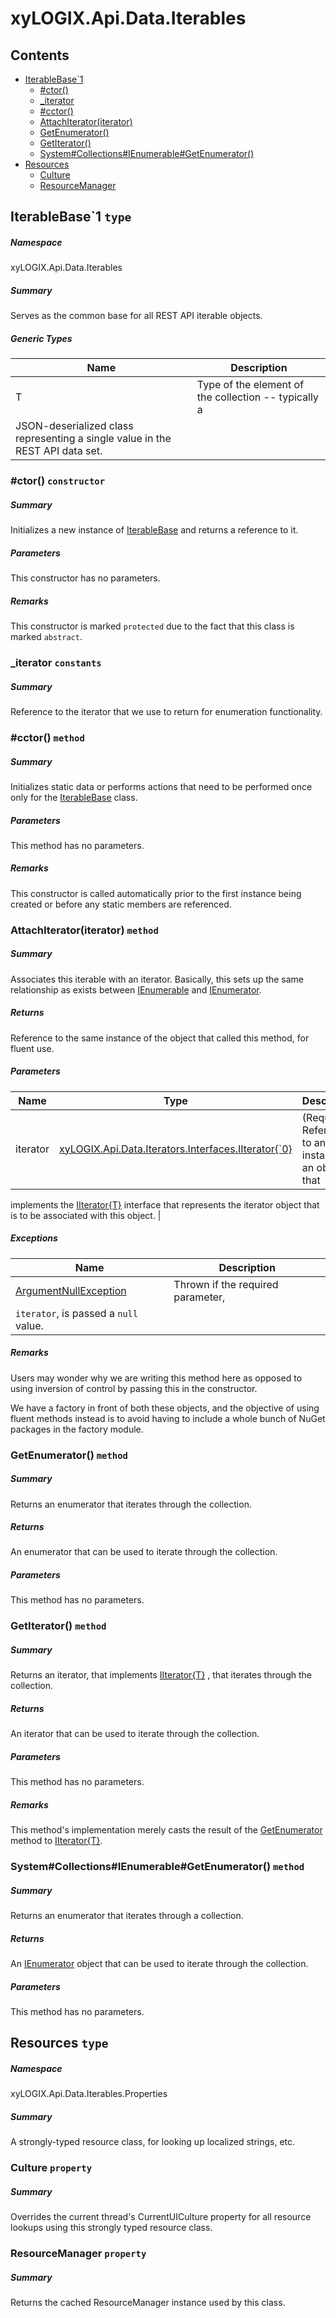 <a name='assembly'></a>
# xyLOGIX.Api.Data.Iterables

## Contents

- [IterableBase\`1](#T-xyLOGIX-Api-Data-Iterables-IterableBase`1 'xyLOGIX.Api.Data.Iterables.IterableBase`1')
  - [#ctor()](#M-xyLOGIX-Api-Data-Iterables-IterableBase`1-#ctor 'xyLOGIX.Api.Data.Iterables.IterableBase`1.#ctor')
  - [_iterator](#F-xyLOGIX-Api-Data-Iterables-IterableBase`1-_iterator 'xyLOGIX.Api.Data.Iterables.IterableBase`1._iterator')
  - [#cctor()](#M-xyLOGIX-Api-Data-Iterables-IterableBase`1-#cctor 'xyLOGIX.Api.Data.Iterables.IterableBase`1.#cctor')
  - [AttachIterator(iterator)](#M-xyLOGIX-Api-Data-Iterables-IterableBase`1-AttachIterator-xyLOGIX-Api-Data-Iterators-Interfaces-IIterator{`0}- 'xyLOGIX.Api.Data.Iterables.IterableBase`1.AttachIterator(xyLOGIX.Api.Data.Iterators.Interfaces.IIterator{`0})')
  - [GetEnumerator()](#M-xyLOGIX-Api-Data-Iterables-IterableBase`1-GetEnumerator 'xyLOGIX.Api.Data.Iterables.IterableBase`1.GetEnumerator')
  - [GetIterator()](#M-xyLOGIX-Api-Data-Iterables-IterableBase`1-GetIterator 'xyLOGIX.Api.Data.Iterables.IterableBase`1.GetIterator')
  - [System#Collections#IEnumerable#GetEnumerator()](#M-xyLOGIX-Api-Data-Iterables-IterableBase`1-System#Collections#IEnumerable#GetEnumerator 'xyLOGIX.Api.Data.Iterables.IterableBase`1.System#Collections#IEnumerable#GetEnumerator')
- [Resources](#T-xyLOGIX-Api-Data-Iterables-Properties-Resources 'xyLOGIX.Api.Data.Iterables.Properties.Resources')
  - [Culture](#P-xyLOGIX-Api-Data-Iterables-Properties-Resources-Culture 'xyLOGIX.Api.Data.Iterables.Properties.Resources.Culture')
  - [ResourceManager](#P-xyLOGIX-Api-Data-Iterables-Properties-Resources-ResourceManager 'xyLOGIX.Api.Data.Iterables.Properties.Resources.ResourceManager')

<a name='T-xyLOGIX-Api-Data-Iterables-IterableBase`1'></a>
## IterableBase\`1 `type`

##### Namespace

xyLOGIX.Api.Data.Iterables

##### Summary

Serves as the common base for all REST API iterable objects.

##### Generic Types

| Name | Description |
| ---- | ----------- |
| T | Type of the element of the collection -- typically a
JSON-deserialized class representing a single value in the REST API data set. |

<a name='M-xyLOGIX-Api-Data-Iterables-IterableBase`1-#ctor'></a>
### #ctor() `constructor`

##### Summary

Initializes a new instance of
[IterableBase](#T-xyLOGIX-Api-Data-Iterables-IterableBase 'xyLOGIX.Api.Data.Iterables.IterableBase') and returns a
reference to it.

##### Parameters

This constructor has no parameters.

##### Remarks

This constructor is marked `protected`
due to the fact that this class is marked `abstract`.

<a name='F-xyLOGIX-Api-Data-Iterables-IterableBase`1-_iterator'></a>
### _iterator `constants`

##### Summary

Reference to the iterator that we use to return for enumeration
functionality.

<a name='M-xyLOGIX-Api-Data-Iterables-IterableBase`1-#cctor'></a>
### #cctor() `method`

##### Summary

Initializes static data or performs actions that need to be performed once only
for the [IterableBase](#T-xyLOGIX-Api-Data-Iterables-IterableBase 'xyLOGIX.Api.Data.Iterables.IterableBase') class.

##### Parameters

This method has no parameters.

##### Remarks

This constructor is called automatically prior to the first instance being
created or before any static members are referenced.

<a name='M-xyLOGIX-Api-Data-Iterables-IterableBase`1-AttachIterator-xyLOGIX-Api-Data-Iterators-Interfaces-IIterator{`0}-'></a>
### AttachIterator(iterator) `method`

##### Summary

Associates this iterable with an iterator. Basically, this sets up
the same relationship as exists between
[IEnumerable](http://msdn.microsoft.com/query/dev14.query?appId=Dev14IDEF1&l=EN-US&k=k:System.Collections.Generic.IEnumerable 'System.Collections.Generic.IEnumerable') and
[IEnumerator](http://msdn.microsoft.com/query/dev14.query?appId=Dev14IDEF1&l=EN-US&k=k:System.Collections.Generic.IEnumerator 'System.Collections.Generic.IEnumerator').

##### Returns

Reference to the same instance of the object that called this method,
for fluent use.

##### Parameters

| Name | Type | Description |
| ---- | ---- | ----------- |
| iterator | [xyLOGIX.Api.Data.Iterators.Interfaces.IIterator{\`0}](#T-xyLOGIX-Api-Data-Iterators-Interfaces-IIterator{`0} 'xyLOGIX.Api.Data.Iterators.Interfaces.IIterator{`0}') | (Required.) Reference to an instance of an object that
implements the
[IIterator{T}](#T-xyLOGIX-Api-Data-Iterators-Interfaces-IIterator{T} 'xyLOGIX.Api.Data.Iterators.Interfaces.IIterator{T}') interface
that represents the iterator object that is to be associated with this object. |

##### Exceptions

| Name | Description |
| ---- | ----------- |
| [ArgumentNullException](#T-ArgumentNullException 'ArgumentNullException') | Thrown if the required parameter,
`iterator`, is passed a `null` value. |

##### Remarks

Users may wonder why we are writing this method here as opposed to
using inversion of control by passing this in the constructor.



We have a factory in front of both these objects, and the objective of using
fluent methods instead is to avoid having to include a whole bunch of NuGet
packages in the factory module.

<a name='M-xyLOGIX-Api-Data-Iterables-IterableBase`1-GetEnumerator'></a>
### GetEnumerator() `method`

##### Summary

Returns an enumerator that iterates through the collection.

##### Returns

An enumerator that can be used to iterate through the collection.

##### Parameters

This method has no parameters.

<a name='M-xyLOGIX-Api-Data-Iterables-IterableBase`1-GetIterator'></a>
### GetIterator() `method`

##### Summary

Returns an iterator, that implements
[IIterator{T}](#T-xyLOGIX-Api-Data-Iterators-Interfaces-IIterator{T} 'xyLOGIX.Api.Data.Iterators.Interfaces.IIterator{T}') , that
iterates through the collection.

##### Returns

An iterator that can be used to iterate through the collection.

##### Parameters

This method has no parameters.

##### Remarks

This method's implementation merely casts the result of the
[GetEnumerator](#M-xyLOGIX-Api-Data-Iterables-IterableBase-GetEnumerator 'xyLOGIX.Api.Data.Iterables.IterableBase.GetEnumerator') method
to [IIterator{T}](#T-xyLOGIX-Api-Data-Iterators-Interfaces-IIterator{T} 'xyLOGIX.Api.Data.Iterators.Interfaces.IIterator{T}').

<a name='M-xyLOGIX-Api-Data-Iterables-IterableBase`1-System#Collections#IEnumerable#GetEnumerator'></a>
### System#Collections#IEnumerable#GetEnumerator() `method`

##### Summary

Returns an enumerator that iterates through a collection.

##### Returns

An [IEnumerator](http://msdn.microsoft.com/query/dev14.query?appId=Dev14IDEF1&l=EN-US&k=k:System.Collections.IEnumerator 'System.Collections.IEnumerator') object that can be
used to iterate through the collection.

##### Parameters

This method has no parameters.

<a name='T-xyLOGIX-Api-Data-Iterables-Properties-Resources'></a>
## Resources `type`

##### Namespace

xyLOGIX.Api.Data.Iterables.Properties

##### Summary

A strongly-typed resource class, for looking up localized strings, etc.

<a name='P-xyLOGIX-Api-Data-Iterables-Properties-Resources-Culture'></a>
### Culture `property`

##### Summary

Overrides the current thread's CurrentUICulture property for all resource lookups using this strongly typed resource class.

<a name='P-xyLOGIX-Api-Data-Iterables-Properties-Resources-ResourceManager'></a>
### ResourceManager `property`

##### Summary

Returns the cached ResourceManager instance used by this class.
